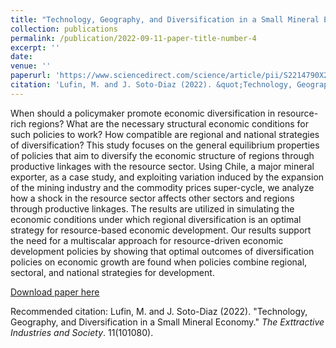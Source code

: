 ```yaml
---
title: "Technology, Geography, and Diversification in a Small Mineral Economy"
collection: publications
permalink: /publication/2022-09-11-paper-title-number-4
excerpt: ''
date: 
venue: ''
paperurl: 'https://www.sciencedirect.com/science/article/pii/S2214790X22000417'
citation: 'Lufin, M. and J. Soto-Diaz (2022). &quot;Technology, Geography, and Diversification in a Small Mineral Economy.&quot; <i>The Extractive Industries and Society</i>. 11(101080).'
---
```

When should a policymaker promote economic diversification in resource-rich regions? What are the necessary structural economic conditions for such policies to work? How compatible are regional and national strategies of diversification? This study focuses on the general equilibrium properties of policies that aim to diversify the economic structure of regions through productive linkages with the resource sector. Using Chile, a major mineral exporter, as a case study, and exploiting variation induced by the expansion of the mining industry and the commodity prices super-cycle, we analyze how a shock in the resource sector affects other sectors and regions through productive linkages. The results are utilized in simulating the economic conditions under which regional diversification is an optimal strategy for resource-based economic development. Our results support the need for a multiscalar approach for resource-driven economic development policies by showing that optimal outcomes of diversification policies on economic growth are found when policies combine regional, sectoral, and national strategies for development.

[Download paper here](https://onlinelibrary.wiley.com/doi/epdf/10.1111/jors.12269)

Recommended citation: Lufin, M. and J. Soto-Diaz (2022). "Technology, Geography, and Diversification in a Small Mineral Economy." <i>The Exttractive Industries and Society</i>. 11(101080).
